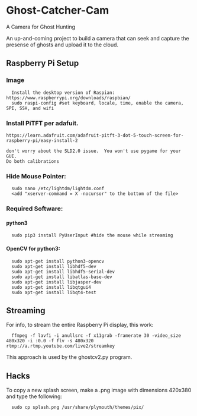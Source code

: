 # Ghost-Catcher-Cam
A Camera for Ghost Hunting


An up-and-coming project to build a camera that can seek and capture the presense of ghosts and upload it to the cloud.

## Raspberry Pi Setup

### Image

      Install the desktop version of Raspian:  https://www.raspberrypi.org/downloads/raspbian/
      sudo raspi-config #set keyboard, locale, time, enable the camera, SPI, SSH, and wifi

### Install PiTFT per adafuit.

    https://learn.adafruit.com/adafruit-pitft-3-dot-5-touch-screen-for-raspberry-pi/easy-install-2
    
    don't worry about the SLD2.0 issue.  You won't use pygame for your GUI.
    Do both calibrations
  
### Hide Mouse Pointer:

      sudo nano /etc/lightdm/lightdm.conf
      <add "xserver-command = X -nocursor" to the bottom of the file>
      

### Required Software:

#### python3
      
      sudo pip3 install PyUserInput #hide the mouse while streaming

#### OpenCV for python3:

      sudo apt-get install python3-opencv
      sudo apt-get install libhdf5-dev
      sudo apt-get install libhdf5-serial-dev
      sudo apt-get install libatlas-base-dev
      sudo apt-get install libjasper-dev 
      sudo apt-get install libqtgui4 
      sudo apt-get install libqt4-test
           

## Streaming
For info, to stream the entire Raspberry Pi display, this work:

      ffmpeg -f lavfi -i anullsrc -f x11grab -framerate 30 -video_size 480x320 -i :0.0 -f flv -s 480x320 rtmp://a.rtmp.youtube.com/live2/streamkey

This approach is used by the ghostcv2.py program.

## Hacks
To copy a new splash screen, make a .png image with dimensions 420x380 and type the following:

      sudo cp splash.png /usr/share/plymouth/themes/pix/
      
      
